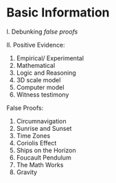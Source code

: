 # Basic Information


I. Debunking *false proofs*

II. Positive Evidence:

1. Empirical/ Experimental
2. Mathematical
3. Logic and Reasoning
4. 3D scale model
5. Computer model
6. Witness testimony

False Proofs:

1. Circumnavigation
2. Sunrise and Sunset
3. Time Zones
4. Coriolis Effect
5. Ships on the Horizon
6. Foucault Pendulum
7. The Math Works
8. Gravity
